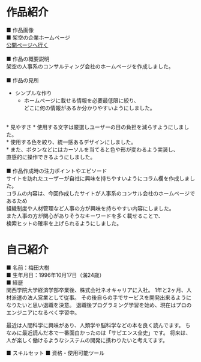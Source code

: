 # 作品紹介<br>
■ 作品画像<br>
■ 架空の企業ホームページ<br>
[公開ページへ行く](https://umedahiroki.github.io/github.io/)<br>  
■ 作品の概要説明<br>
架空の人事系のコンサルティング会社のホームページを作成しました。<br>
<br>
■ 作品の見所<br>
* シンプルな作り<br>
  * ホームページに載せる情報を必要最低限に絞り、<br>
    どこに何の情報があるか分かりやすいようにしました。<br>
<br>
* 見やすさ
  * 使用する文字は厳選しユーザーの目の負担を減らすようにしました。<br>
  * 使用する色を絞り、統一感あるデザインにしました。<br>
  * また、ボタンなどにはカーソルを当てると色や形が変わるよう実装し、<br>
    直感的に操作できるようにしました。<br>
<br>
■ 作品作成時の注力ポイントやエピソード<br>
サイトを訪れたユーザーが自社に興味を持ちやすいようにコラム欄を作成しました。<br>
コラムの内容は、今回作成したサイトが人事系のコンサル会社のホームページであるため<br>
組織制度や人材管理など人事の方が興味を持ちやすい内容にしました。<br>
また人事の方が関心がありそうなキーワードを多く載せることで、<br>
検索ヒットの確率を上げられるようにしました。<br>

# 自己紹介<br>
■ 名前：梅田大樹<br>
■ 生年月日：1996年10月17日（満24歳）<br>
■ 経歴<br>
関西学院大学経済学部卒業後、株式会社ネオキャリアに入社。
1年と2ヶ月、人材派遣の法人営業として従事。
その後自らの手でサービスを開発出来るようになりたいと思い退職を決意。
退職後プログラミング学習を始め、現在はプロのエンジニアになるべく学習中。

最近は人間科学に興味があり、人類学や脳科学などの本を良く読んでます。
ちなみに最近読んだ本で一番面白かったのは「サピエンス全史」です。
将来は、人が楽しく働けるようなシステムの開発に携わりたいと考えてます。

■ スキルセット
■ 資格・使用可能ツール


